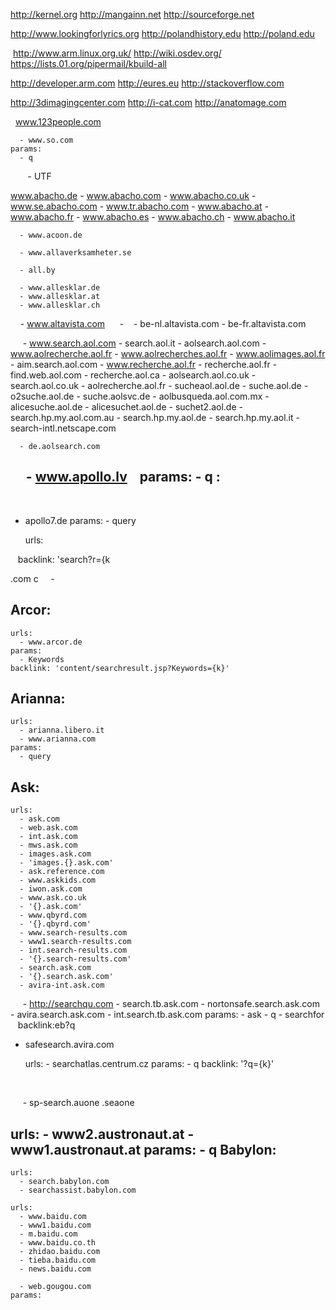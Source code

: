 http://kernel.org http://mangainn.net http://sourceforge.net 

http://www.lookingforlyrics.org http://polandhistory.edu http://poland.edu

 http://www.arm.linux.org.uk/ http://wiki.osdev.org/ https://lists.01.org/pipermail/kbuild-all
 
 http://developer.arm.com http://eures.eu http://stackoverflow.com
 
 http://3dimagingcenter.com http://i-cat.com http://anatomage.com
 
 
    www.123people.com

      - www.so.com
    params:
      - q
   
      - UTF
 
www.abacho.de
      - www.abacho.com
      - www.abacho.co.uk
      - www.se.abacho.com
      - www.tr.abacho.com
      - www.abacho.at
      - www.abacho.fr
      - www.abacho.es
      - www.abacho.ch
      - www.abacho.it
    
      - www.acoon.de

      - www.allaverksamheter.se
   
      - all.by
    
      - www.allesklar.de
      - www.allesklar.at
      - www.allesklar.ch
    
   
   - www.altavista.com
      -
    - be-nl.altavista.com
      - be-fr.altavista.com
  
      - www.search.aol.com
      - search.aol.it
      - aolsearch.aol.com
      - www.aolrecherche.aol.fr
      - www.aolrecherches.aol.fr
      - www.aolimages.aol.fr
      - aim.search.aol.com
      - www.recherche.aol.fr
      - recherche.aol.fr
      - find.web.aol.com
      - recherche.aol.ca
      - aolsearch.aol.co.uk
      - search.aol.co.uk
      - aolrecherche.aol.fr
      - sucheaol.aol.de
      - suche.aol.de
      - o2suche.aol.de
      - suche.aolsvc.de
      - aolbusqueda.aol.com.mx
      - alicesuche.aol.de
      - alicesuchet.aol.de
      - suchet2.aol.de
      - search.hp.my.aol.com.au
      - search.hp.my.aol.de
      - search.hp.my.aol.it
      - search-intl.netscape.com
    
      - de.aolsearch.com
    
      - www.apollo.lv
    params:
      - q
:
- 
  
- apollo7.de
    params:
      - query
    
    urls:

 

    backlink: 'search?r={k

.com
c 
    -

Arcor:
  - 
    urls:
      - www.arcor.de
    params:
      - Keywords
    backlink: 'content/searchresult.jsp?Keywords={k}'
Arianna:
  - 
    urls:
      - arianna.libero.it
      - www.arianna.com
    params:
      - query
    
Ask:
  - 
    urls:
      - ask.com
      - web.ask.com
      - int.ask.com
      - mws.ask.com
      - images.ask.com
      - 'images.{}.ask.com'
      - ask.reference.com
      - www.askkids.com
      - iwon.ask.com
      - www.ask.co.uk
      - '{}.ask.com'
      - www.qbyrd.com
      - '{}.qbyrd.com'
      - www.search-results.com
      - www1.search-results.com
      - int.search-results.com
      - '{}.search-results.com'
      - search.ask.com
      - '{}.search.ask.com'
      - avira-int.ask.com
      - http://searchqu.com
      - search.tb.ask.com
      - nortonsafe.search.ask.com
      - avira.search.ask.com
      - int.search.tb.ask.com
    params:
      - ask
      - q
      - searchfor
    backlink:eb?q

- safesearch.avira.com
    
    urls:
      - searchatlas.centrum.cz
    params:
      - q
    backlink: '?q={k}'

 
 
      - sp-search.auone
.seaone

urls:
      - www2.austronaut.at
      - www1.austronaut.at
    params:
      - q
Babylon:
  - 
    urls:
      - search.babylon.com
      - searchassist.babylon.com
  
    urls:
      - www.baidu.com
      - www1.baidu.com
      - m.baidu.com
      - www.baidu.co.th
      - zhidao.baidu.com
      - tieba.baidu.com
      - news.baidu.com
    
      - web.gougou.com
    params:
